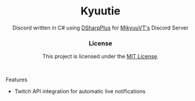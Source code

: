 ﻿<div align="center">

# Kyuutie

Discord written in C# using [DSharpPlus](https://github.com/DSharpPlus/DSharpPlus)
for [MikyuuVT's](https://www.twitch.tv/MikyuuVT) Discord Server

### License
This project is licensed under the [MIT License](https://github.com/yuki6942/Mira/blob/main/LICENSE).
</div>
<br/>
 
Features
- Twitch API integration for automatic live notifications 